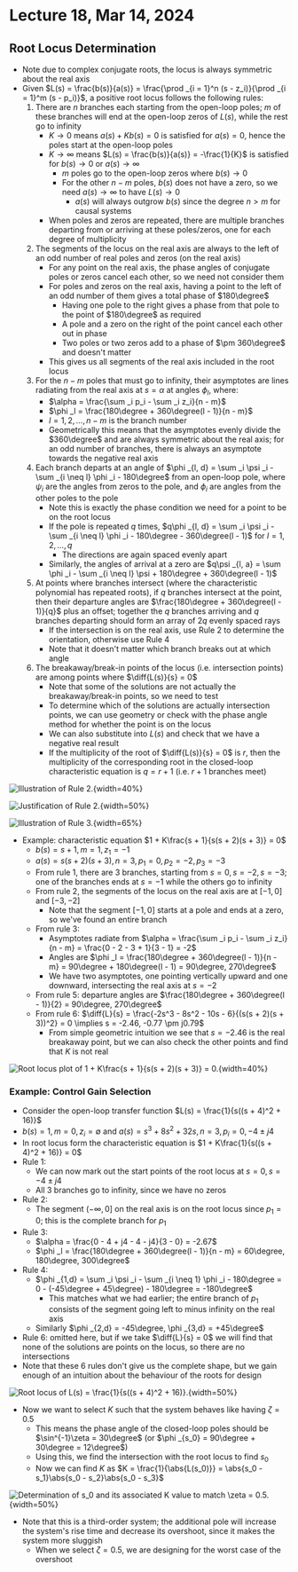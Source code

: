 # Lecture 18, Mar 14, 2024

## Root Locus Determination

* Note due to complex conjugate roots, the locus is always symmetric about the real axis
* Given $L(s) = \frac{b(s)}{a(s)} = \frac{\prod _{i = 1}^n (s - z_i)}{\prod _{i = 1}^m (s - p_i)}$, a positive root locus follows the following rules:
	1. There are $n$ branches each starting from the open-loop poles; $m$ of these branches will end at the open-loop zeros of $L(s)$, while the rest go to infinity
		* $K \to 0$ means $a(s) + Kb(s) = 0$ is satisfied for $a(s) = 0$, hence the poles start at the open-loop poles
		* $K \to \infty$ means $L(s) = \frac{b(s)}{a(s)} = -\frac{1}{K}$ is satisfied for $b(s) \to 0$ or $a(s) \to \infty$
			* $m$ poles go to the open-loop zeros where $b(s) \to 0$
			* For the other $n - m$ poles, $b(s)$ does not have a zero, so we need $a(s) \to \infty$ to have $L(s) \to 0$
				* $a(s)$ will always outgrow $b(s)$ since the degree $n > m$ for causal systems
		* When poles and zeros are repeated, there are multiple branches departing from or arriving at these poles/zeros, one for each degree of multiplicity
	2. The segments of the locus on the real axis are always to the left of an odd number of real poles and zeros (on the real axis)
		* For any point on the real axis, the phase angles of conjugate poles or zeros cancel each other, so we need not consider them
		* For poles and zeros on the real axis, having a point to the left of an odd number of them gives a total phase of $180\degree$
			* Having one pole to the right gives a phase from that pole to the point of $180\degree$ as required
			* A pole and a zero on the right of the point cancel each other out in phase
			* Two poles or two zeros add to a phase of $\pm 360\degree$ and doesn't matter
		* This gives us all segments of the real axis included in the root locus
	3. For the $n - m$ poles that must go to infinity, their asymptotes are lines radiating from the real axis at $s = \alpha$ at angles $\phi _l$, where:
		* $\alpha = \frac{\sum _i p_i - \sum _i z_i}{n - m}$
		* $\phi _l = \frac{180\degree + 360\degree(l - 1)}{n - m}$
		* $l = 1, 2, \dots, n - m$ is the branch number
		* Geometrically this means that the asymptotes evenly divide the $360\degree$ and are always symmetric about the real axis; for an odd number of branches, there is always an asymptote towards the negative real axis
	4. Each branch departs at an angle of $\phi _{l, d} = \sum _i \psi _i - \sum _{i \neq l} \phi _i - 180\degree$ from an open-loop pole, where $\psi _i$ are the angles from zeros to the pole, and $\phi _i$ are angles from the other poles to the pole
		* Note this is exactly the phase condition we need for a point to be on the root locus
		* If the pole is repeated $q$ times, $q\phi _{l, d} = \sum _i \psi _i - \sum _{i \neq l} \phi _i - 180\degree - 360\degree(l - 1)$ for $l = 1, 2, \dots, q$
			* The directions are again spaced evenly apart
		* Similarly, the angles of arrival at a zero are $q\psi _{l, a} = \sum \phi _i - \sum _{i \neq l} \psi + 180\degree + 360\degree(l - 1)$
	5. At points where branches intersect (where the characteristic polynomial has repeated roots), if $q$ branches intersect at the point, then their departure angles are $\frac{180\degree + 360\degree(l - 1)}{q}$ plus an offset; together the $q$ branches arriving and $q$ branches departing should form an array of $2q$ evenly spaced rays
		* If the intersection is on the real axis, use Rule 2 to determine the orientation, otherwise use Rule 4
		* Note that it doesn't matter which branch breaks out at which angle
	6. The breakaway/break-in points of the locus (i.e. intersection points) are among points where $\diff{L(s)}{s} = 0$
		* Note that some of the solutions are not actually the breakaway/break-in points, so we need to test
		* To determine which of the solutions are actually intersection points, we can use geometry or check with the phase angle method for whether the point is on the locus
		* We can also substitute into $L(s)$ and check that we have a negative real result
		* If the multiplicity of the root of $\diff{L(s)}{s} = 0$ is $r$, then the multiplicity of the corresponding root in the closed-loop characteristic equation is $q = r + 1$ (i.e. $r + 1$ branches meet)

![Illustration of Rule 2.](./imgs/lec18_2.png){width=40%}

![Justification of Rule 2.](./imgs/lec18_1.png){width=50%}

![Illustration of Rule 3.](./imgs/lec18_3.png){width=65%}

* Example: characteristic equation $1 + K\frac{s + 1}{s(s + 2)(s + 3)} = 0$
	* $b(s) = s + 1, m = 1, z_1 = -1$
	* $a(s) = s(s + 2)(s + 3), n = 3, p_1 = 0, p_2 = -2, p_3 = -3$
	* From rule 1, there are 3 branches, starting from $s = 0, s = -2, s = -3$; one of the branches ends at $s = -1$ while the others go to infinity
	* From rule 2, the segments of the locus on the real axis are at $[-1, 0]$ and $[-3, -2]$
		* Note that the segment $[-1, 0]$ starts at a pole and ends at a zero, so we've found an entire branch
	* From rule 3:
		* Asymptotes radiate from $\alpha = \frac{\sum _i p_i - \sum _i z_i}{n - m} = \frac{0 - 2 - 3 + 1}{3 - 1} = -2$
		* Angles are $\phi _l = \frac{180\degree + 360\degree(l - 1)}{n - m} = 90\degree + 180\degree(l - 1) = 90\degree, 270\degree$
		* We have two asymptotes, one pointing vertically upward and one downward, intersecting the real axis at $s = -2$
	* From rule 5: departure angles are $\frac{180\degree + 360\degree(l - 1)}{2} = 90\degree, 270\degree$
	* From rule 6: $\diff{L}{s} = \frac{-2s^3 - 8s^2 - 10s - 6}{(s(s + 2)(s + 3))^2} = 0 \implies s = -2.46, -0.77 \pm j0.79$
		* From simple geometric intuition we see that $s = -2.46$ is the real breakaway point, but we can also check the other points and find that $K$ is not real

![Root locus plot of $1 + K\frac{s + 1}{s(s + 2)(s + 3)} = 0$.](./imgs/lec18_4.png){width=40%}

### Example: Control Gain Selection

* Consider the open-loop transfer function $L(s) = \frac{1}{s((s + 4)^2 + 16)}$
* $b(s) = 1, m = 0, z_i = \emptyset$ and $a(s) = s^3 + 8s^2 + 32s, n = 3, p_i = 0, -4 \pm j4$
* In root locus form the characteristic equation is $1 + K\frac{1}{s((s + 4)^2 + 16)} = 0$
* Rule 1:
	* We can now mark out the start points of the root locus at $s = 0, s = -4 \pm j4$
	* All 3 branches go to infinity, since we have no zeros
* Rule 2:
	* The segment $(-\infty, 0]$ on the real axis is on the root locus since $p_1 = 0$; this is the complete branch for $p_1$
* Rule 3:
	* $\alpha = \frac{0 - 4 + j4 - 4 - j4}{3 - 0} = -2.67$
	* $\phi _l = \frac{180\degree + 360\degree(l - 1)}{n - m} = 60\degree, 180\degree, 300\degree$
* Rule 4:
	* $\phi _{1,d} = \sum _i \psi _i - \sum _{i \neq 1} \phi _i - 180\degree = 0 - (-45\degree + 45\degree) - 180\degree = -180\degree$
		* This matches what we had earlier; the entire branch of $p_1$ consists of the segment going left to minus infinity on the real axis
	* Similarly $\phi _{2,d} = -45\degree, \phi _{3,d} = +45\degree$
* Rule 6: omitted here, but if we take $\diff{L}{s} = 0$ we will find that none of the solutions are points on the locus, so there are no intersections
* Note that these 6 rules don't give us the complete shape, but we gain enough of an intuition about the behaviour of the roots for design

![Root locus of $L(s) = \frac{1}{s((s + 4)^2 + 16)}$.](./imgs/lec18_5.png){width=50%}

* Now we want to select $K$ such that the system behaves like having $\zeta = 0.5$
	* This means the phase angle of the closed-loop poles should be $\sin^{-1}\zeta = 30\degree$ (or $\phi _{s_0} = 90\degree + 30\degree = 12\degree$)
	* Using this, we find the intersection with the root locus to find $s_0$
	* Now we can find $K$ as $K = \frac{1}{\abs{L(s_0)}} = \abs{s_0 - s_1}\abs{s_0 - s_2}\abs{s_0 - s_3}$

![Determination of $s_0$ and its associated $K$ value to match $\zeta = 0.5$.](./imgs/lec18_6.png){width=50%}

* Note that this is a third-order system; the additional pole will increase the system's rise time and decrease its overshoot, since it makes the system more sluggish
	* When we select $\zeta = 0.5$, we are designing for the worst case of the overshoot

